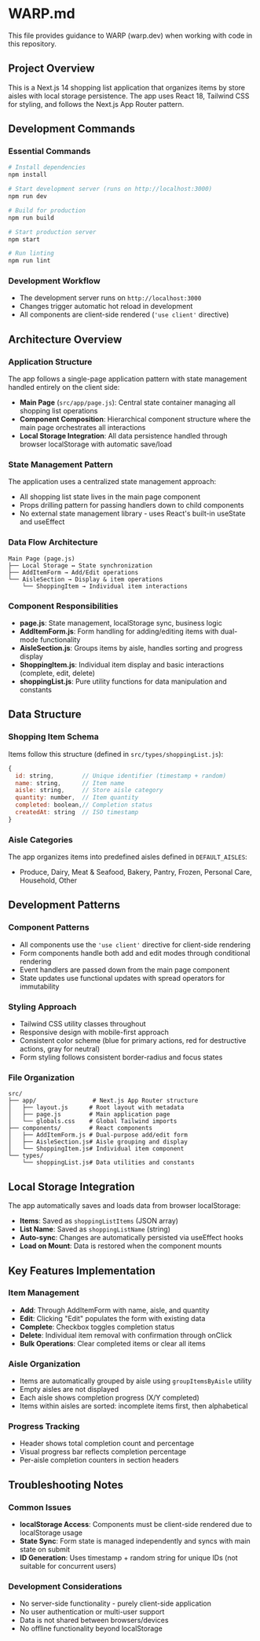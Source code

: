 # WARP.md

This file provides guidance to WARP (warp.dev) when working with code in this repository.

## Project Overview

This is a Next.js 14 shopping list application that organizes items by store aisles with local storage persistence. The app uses React 18, Tailwind CSS for styling, and follows the Next.js App Router pattern.

## Development Commands

### Essential Commands
```bash
# Install dependencies
npm install

# Start development server (runs on http://localhost:3000)
npm run dev

# Build for production
npm run build

# Start production server
npm start

# Run linting
npm run lint
```

### Development Workflow
- The development server runs on `http://localhost:3000`
- Changes trigger automatic hot reload in development
- All components are client-side rendered (`'use client'` directive)

## Architecture Overview

### Application Structure
The app follows a single-page application pattern with state management handled entirely on the client side:

- **Main Page** (`src/app/page.js`): Central state container managing all shopping list operations
- **Component Composition**: Hierarchical component structure where the main page orchestrates all interactions
- **Local Storage Integration**: All data persistence handled through browser localStorage with automatic save/load

### State Management Pattern
The application uses a centralized state management approach:
- All shopping list state lives in the main page component
- Props drilling pattern for passing handlers down to child components
- No external state management library - uses React's built-in useState and useEffect

### Data Flow Architecture
```
Main Page (page.js)
├── Local Storage ↔ State synchronization
├── AddItemForm → Add/Edit operations
└── AisleSection → Display & item operations
    └── ShoppingItem → Individual item interactions
```

### Component Responsibilities
- **page.js**: State management, localStorage sync, business logic
- **AddItemForm.js**: Form handling for adding/editing items with dual-mode functionality
- **AisleSection.js**: Groups items by aisle, handles sorting and progress display
- **ShoppingItem.js**: Individual item display and basic interactions (complete, edit, delete)
- **shoppingList.js**: Pure utility functions for data manipulation and constants

## Data Structure

### Shopping Item Schema
Items follow this structure (defined in `src/types/shoppingList.js`):
```javascript
{
  id: string,        // Unique identifier (timestamp + random)
  name: string,      // Item name
  aisle: string,     // Store aisle category
  quantity: number,  // Item quantity
  completed: boolean,// Completion status
  createdAt: string  // ISO timestamp
}
```

### Aisle Categories
The app organizes items into predefined aisles defined in `DEFAULT_AISLES`:
- Produce, Dairy, Meat & Seafood, Bakery, Pantry, Frozen, Personal Care, Household, Other

## Development Patterns

### Component Patterns
- All components use the `'use client'` directive for client-side rendering
- Form components handle both add and edit modes through conditional rendering
- Event handlers are passed down from the main page component
- State updates use functional updates with spread operators for immutability

### Styling Approach
- Tailwind CSS utility classes throughout
- Responsive design with mobile-first approach
- Consistent color scheme (blue for primary actions, red for destructive actions, gray for neutral)
- Form styling follows consistent border-radius and focus states

### File Organization
```
src/
├── app/                # Next.js App Router structure
│   ├── layout.js      # Root layout with metadata
│   ├── page.js        # Main application page
│   └── globals.css    # Global Tailwind imports
├── components/        # React components
│   ├── AddItemForm.js # Dual-purpose add/edit form
│   ├── AisleSection.js# Aisle grouping and display
│   └── ShoppingItem.js# Individual item component
└── types/
    └── shoppingList.js# Data utilities and constants
```

## Local Storage Integration

The app automatically saves and loads data from browser localStorage:
- **Items**: Saved as `shoppingListItems` (JSON array)
- **List Name**: Saved as `shoppingListName` (string)
- **Auto-sync**: Changes are automatically persisted via useEffect hooks
- **Load on Mount**: Data is restored when the component mounts

## Key Features Implementation

### Item Management
- **Add**: Through AddItemForm with name, aisle, and quantity
- **Edit**: Clicking "Edit" populates the form with existing data
- **Complete**: Checkbox toggles completion status
- **Delete**: Individual item removal with confirmation through onClick
- **Bulk Operations**: Clear completed items or clear all items

### Aisle Organization
- Items are automatically grouped by aisle using `groupItemsByAisle` utility
- Empty aisles are not displayed
- Each aisle shows completion progress (X/Y completed)
- Items within aisles are sorted: incomplete items first, then alphabetical

### Progress Tracking
- Header shows total completion count and percentage
- Visual progress bar reflects completion percentage
- Per-aisle completion counters in section headers

## Troubleshooting Notes

### Common Issues
- **localStorage Access**: Components must be client-side rendered due to localStorage usage
- **State Sync**: Form state is managed independently and syncs with main state on submit
- **ID Generation**: Uses timestamp + random string for unique IDs (not suitable for concurrent users)

### Development Considerations
- No server-side functionality - purely client-side application
- No user authentication or multi-user support
- Data is not shared between browsers/devices
- No offline functionality beyond localStorage